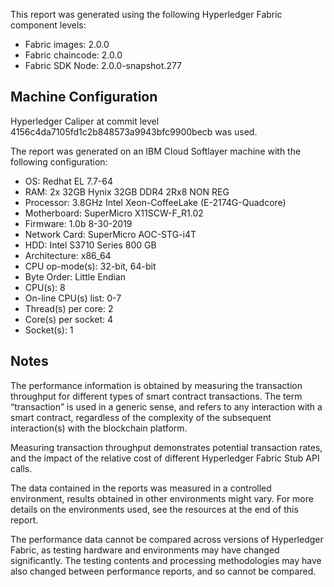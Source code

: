 This report was generated using the following Hyperledger Fabric component levels:

- Fabric images: 2.0.0
- Fabric chaincode: 2.0.0
- Fabric SDK Node: 2.0.0-snapshot.277

## Machine Configuration

Hyperledger Caliper at commit level 4156c4da7105fd1c2b848573a9943bfc9900becb was used.

The report was generated on an IBM Cloud Softlayer machine with the following configuration:

 - OS: Redhat EL 7.7-64
 - RAM: 2x 32GB Hynix 32GB DDR4 2Rx8 NON REG
 - Processor: 3.8GHz Intel Xeon-CoffeeLake (E-2174G-Quadcore)
 - Motherboard: SuperMicro X11SCW-F_R1.02
 - Firmware: 1.0b 8-30-2019
 - Network Card: SuperMicro AOC-STG-i4T
 - HDD: Intel S3710 Series	800 GB
 - Architecture: x86_64
 - CPU op-mode(s): 32-bit, 64-bit
 - Byte Order: Little Endian
 - CPU(s): 8
 - On-line CPU(s) list: 0-7
 - Thread(s) per core: 2
 - Core(s) per socket: 4
 - Socket(s): 1

## Notes
The performance information is obtained by measuring the transaction throughput for different types of smart contract transactions. The term “transaction” is used in a generic sense, and refers to any interaction with a smart contract, regardless of the complexity of the subsequent interaction(s) with the blockchain platform.

Measuring transaction throughput demonstrates potential transaction rates, and the impact of the relative cost of different Hyperledger Fabric Stub API calls.

The data contained in the reports was measured in a controlled environment, results obtained in other environments might vary. For more details on the environments used, see the resources at the end of this report.

The performance data cannot be compared across versions of Hyperledger Fabric, as testing hardware and environments may have changed significantly. The testing contents and processing methodologies may have also changed between performance reports, and so cannot be compared.